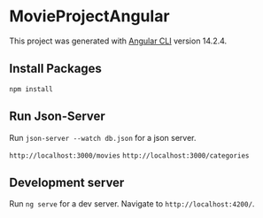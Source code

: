 # MovieProjectAngular

This project was generated with [Angular CLI](https://github.com/angular/angular-cli) version 14.2.4.

## Install Packages

`npm install` 

## Run Json-Server

Run `json-server --watch db.json` for a json server.

`http://localhost:3000/movies`
`http://localhost:3000/categories`

## Development server

Run `ng serve` for a dev server. Navigate to `http://localhost:4200/`.
